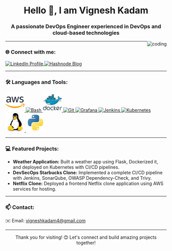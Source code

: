 <h1 align="center">Hello 👋, I am Vignesh Kadam</h1>
<h3 align="center">A passionate DevOps Engineer experienced in DevOps and cloud-based technologies</h3>

<img align="right" alt="coding" widht="200" src="https://cdn.dribbble.com/users/4781516/screenshots/10796279/media/04eb24250e23400dc0162080a231b70c.gif">

---

<h3 align="left">🌐 Connect with me:</h3>
<p align="left">
   <a href="https://www.linkedin.com/in/vigneshkadam/" target="blank">
      <img align="center" src="https://raw.githubusercontent.com/rahuldkjain/github-profile-readme-generator/master/src/images/icons/Social/linked-in-alt.svg" 
           alt="LinkedIn Profile" height="50" width="50" />
   </a>
   <a href="https://hashnode.com/@kadamvignesh" target="blank">
      <img align="center" src="https://raw.githubusercontent.com/rahuldkjain/github-profile-readme-generator/master/src/images/icons/Social/hashnode.svg" 
           alt="Hashnode Blog" height="30" width="40" />
   </a>
</p>

---

<h3 align="left">🛠️ Languages and Tools:</h3>
<p align="left">
   <a href="https://aws.amazon.com" target="_blank" rel="noreferrer">
      <img src="https://raw.githubusercontent.com/devicons/devicon/master/icons/amazonwebservices/amazonwebservices-original-wordmark.svg" alt="AWS" width="60" height="60" />
   </a>
   <a href="https://www.gnu.org/software/bash/" target="_blank" rel="noreferrer">
      <img src="https://www.vectorlogo.zone/logos/gnu_bash/gnu_bash-icon.svg" alt="Bash" width="60" height="60" />
   </a>
   <a href="https://www.docker.com/" target="_blank" rel="noreferrer">
      <img src="https://raw.githubusercontent.com/devicons/devicon/master/icons/docker/docker-original-wordmark.svg" alt="Docker" width="60" height="60" />
   </a>
   <a href="https://git-scm.com/" target="_blank" rel="noreferrer">
      <img src="https://www.vectorlogo.zone/logos/git-scm/git-scm-icon.svg" alt="Git" width="60" height="60" />
   </a>
   <a href="https://grafana.com" target="_blank" rel="noreferrer">
      <img src="https://www.vectorlogo.zone/logos/grafana/grafana-icon.svg" alt="Grafana" width="60" height="60" />
   </a>
   <a href="https://www.jenkins.io" target="_blank" rel="noreferrer">
      <img src="https://www.vectorlogo.zone/logos/jenkins/jenkins-icon.svg" alt="Jenkins" width="60" height="60" />
   </a>
   <a href="https://kubernetes.io" target="_blank" rel="noreferrer">
      <img src="https://www.vectorlogo.zone/logos/kubernetes/kubernetes-icon.svg" alt="Kubernetes" width="60" height="60" />
   </a>
   <a href="https://www.linux.org/" target="_blank" rel="noreferrer">
      <img src="https://raw.githubusercontent.com/devicons/devicon/master/icons/linux/linux-original.svg" alt="Linux" width="60" height="60" />
   </a>
   <a href="https://www.python.org" target="_blank" rel="noreferrer">
      <img src="https://raw.githubusercontent.com/devicons/devicon/master/icons/python/python-original.svg" alt="Python" width="60" height="60" />
   </a>
</p>

---

<!-- <h3 align="left">📊 GitHub Stats:</h3>
<p align="center">
   <img src="https://github-readme-stats.vercel.app/api?username=kadamvignesh&show_icons=true&theme=radical" alt="GitHub Stats" width="500" />
   <img src="https://github-readme-streak-stats.herokuapp.com/?user=kadamvignesh&theme=radical" alt="GitHub Streak" width="500" />
</p>

---

<h3 align="left">🏆 GitHub Trophies:</h3>
<p align="center">
   <img src="https://github-profile-trophy.vercel.app/?username=kadamvignesh&theme=onedark" alt="GitHub Trophies" />
</p>

---> 

<h3 align="left">💻 Featured Projects:</h3>
<ul>
   <li>
      <strong>Weather Application:</strong> Built a weather app using Flask, Dockerized it, and deployed on Kubernetes with CI/CD pipelines.
   </li>
   <li>
      <strong>DevSecOps Starbucks Clone:</strong> Implemented a complete CI/CD pipeline with Jenkins, SonarQube, OWASP Dependency-Check, and Trivy.
   </li>
   <li>
      <strong>Netflix Clone:</strong> Deployed a frontend Netflix clone application using AWS services for hosting.
   </li>
</ul>

---

<h3 align="left">📫 Contact:</h3>
<p align="left">
   ✉️ Email: <a href="mailto:vigneshkadam4@gmail.com">vigneshkadam4@gmail.com</a>
</p>

---

<p align="center">
   Thank you for visiting! 😊 Let's connect and build amazing projects together!
</p>

